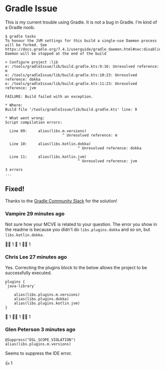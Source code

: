 # Gradle Issue

This is my current trouble using Gradle.
It is not a bug in Gradle.
I'm kind of a Gradle noob.

```shell
$ gradle tasks
To honour the JVM settings for this build a single-use Daemon process will be forked. See https://docs.gradle.org/7.4.1/userguide/gradle_daemon.html#sec:disabling_the_daemon.
Daemon will be stopped at the end of the build

> Configure project :lib
e: /tools/gradleIssue/lib/build.gradle.kts:9:16: Unresolved reference: m
e: /tools/gradleIssue/lib/build.gradle.kts:10:23: Unresolved reference: dokka
e: /tools/gradleIssue/lib/build.gradle.kts:11:23: Unresolved reference: jvm

FAILURE: Build failed with an exception.

* Where:
Build file '/tools/gradleIssue/lib/build.gradle.kts' line: 9

* What went wrong:
Script compilation errors:

  Line 09:     alias(libs.m.versions)
                          ^ Unresolved reference: m

  Line 10:     alias(libs.kotlin.dokka)
                                 ^ Unresolved reference: dokka

  Line 11:     alias(libs.kotlin.jvm)
                                 ^ Unresolved reference: jvm

3 errors
...
```

## Fixed!

Thanks to the [Gradle Community Slack](https://discuss.gradle.org/t/introducing-gradle-community-slack/26731)
for the solution!

### Vampire  29 minutes ago
Not sure how your MCVE is related to your question. The error you show in the readme is because you didn't do `libs.plugins.dokka` and so on, but `libs.kotlin.dokka`.

🙌🏻 1  🎉 1 🙏🏻 1


### Chris Lee  27 minutes ago
Yes.  Correcting the plugins block to the below allows the project to be successfully executed.
```
plugins {
`java-library`

    alias(libs.plugins.m.versions)
    alias(libs.plugins.dokka)
    alias(libs.plugins.kotlin.jvm)
}
```
🎉 1  🙌🏻 1  🙏🏻 1


### Glen Peterson  3 minutes ago
```
@Suppress("DSL_SCOPE_VIOLATION")
alias(libs.plugins.m.versions)
```
Seems to suppress the IDE error.

👍 1